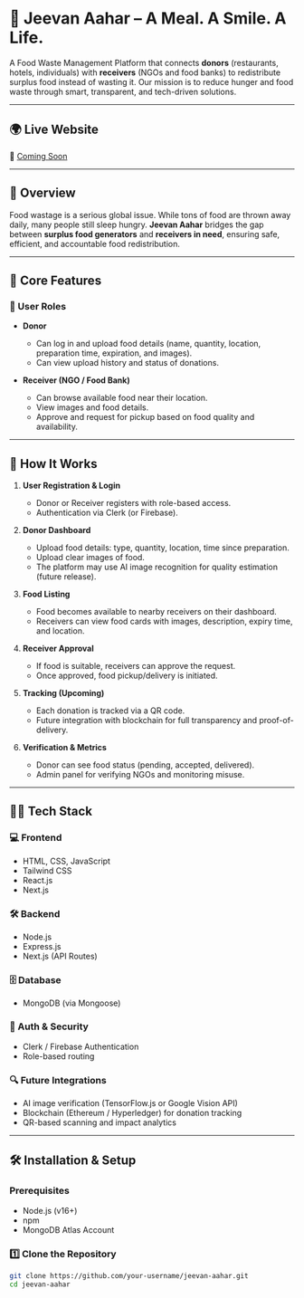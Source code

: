 # 🍱 Jeevan Aahar – A Meal. A Smile. A Life.

A Food Waste Management Platform that connects **donors** (restaurants, hotels, individuals) with **receivers** (NGOs and food banks) to redistribute surplus food instead of wasting it. Our mission is to reduce hunger and food waste through smart, transparent, and tech-driven solutions.

---

## 🌍 Live Website

🔗 [Coming Soon](#)

---

## 📖 Overview

Food wastage is a serious global issue. While tons of food are thrown away daily, many people still sleep hungry. **Jeevan Aahar** bridges the gap between **surplus food generators** and **receivers in need**, ensuring safe, efficient, and accountable food redistribution.

---

## 🚀 Core Features

### 👤 User Roles
- **Donor**
  - Can log in and upload food details (name, quantity, location, preparation time, expiration, and images).
  - Can view upload history and status of donations.
  
- **Receiver (NGO / Food Bank)**
  - Can browse available food near their location.
  - View images and food details.
  - Approve and request for pickup based on food quality and availability.

---

## 🔄 How It Works

1. **User Registration & Login**
   - Donor or Receiver registers with role-based access.
   - Authentication via Clerk (or Firebase).

2. **Donor Dashboard**
   - Upload food details: type, quantity, location, time since preparation.
   - Upload clear images of food.
   - The platform may use AI image recognition for quality estimation (future release).

3. **Food Listing**
   - Food becomes available to nearby receivers on their dashboard.
   - Receivers can view food cards with images, description, expiry time, and location.

4. **Receiver Approval**
   - If food is suitable, receivers can approve the request.
   - Once approved, food pickup/delivery is initiated.

5. **Tracking (Upcoming)**
   - Each donation is tracked via a QR code.
   - Future integration with blockchain for full transparency and proof-of-delivery.

6. **Verification & Metrics**
   - Donor can see food status (pending, accepted, delivered).
   - Admin panel for verifying NGOs and monitoring misuse.

---

## 🧑‍💻 Tech Stack

### 💻 Frontend
- HTML, CSS, JavaScript
- Tailwind CSS
- React.js
- Next.js

### 🛠 Backend
- Node.js
- Express.js
- Next.js (API Routes)

### 🗄 Database
- MongoDB (via Mongoose)

### 🔐 Auth & Security
- Clerk / Firebase Authentication
- Role-based routing

### 🔍 Future Integrations
- AI image verification (TensorFlow.js or Google Vision API)
- Blockchain (Ethereum / Hyperledger) for donation tracking
- QR-based scanning and impact analytics

---

## 🛠 Installation & Setup

### Prerequisites
- Node.js (v16+)
- npm
- MongoDB Atlas Account

### 1️⃣ Clone the Repository
```bash
git clone https://github.com/your-username/jeevan-aahar.git
cd jeevan-aahar
